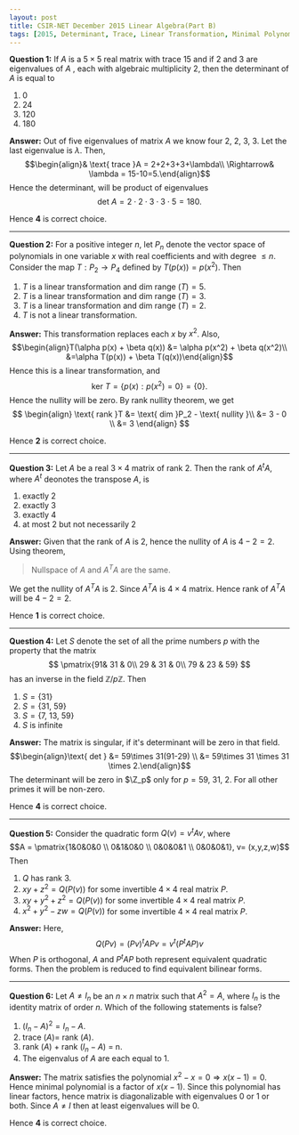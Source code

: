 ```yaml
---
layout: post
title: CSIR-NET December 2015 Linear Algebra(Part B)
tags: [2015, Determinant, Trace, Linear Transformation, Minimal Polynomials, Quadratic Forms]
---
```


**Question 1:** If $A$ is a $5\times 5$ real matrix with trace $15$ and if $2$ and $3$ are eigenvalues of $A$ , each with algebraic multiplicity $2$, then the determinant of $A$ is equal to

1. $0$
2. $24$
3. $120$
4. $180$

**Answer:** Out of five eigenvalues of matrix $A$ we know four $2,~2,~3,~3$. Let the last eigenvalue is $\lambda$. Then,
$$\begin{align}& \text{ trace }A = 2+2+3+3+\lambda\\ \Rightarrow& \lambda = 15-10=5.\end{align}$$
Hence the determinant, will be product of eigenvalues
$$\text{ det }A = 2\cdot 2\cdot 3\cdot 3\cdot 5=180.$$

Hence **4** is correct choice.

***
**Question 2:** For a positive integer $n$, let $P_n$ denote the vector space of polynomials in one variable $x$ with real coefficients and with degree $\leq n$. Consider the map $T:P_2 \rightarrow P_4$ defined by $T(p(x)) = p(x^2)$. Then

1. $T$ is a linear transformation and dim range $(T) = 5$.
2. $T$ is a linear transformation and dim range $(T) = 3$.
3. $T$ is a linear transformation and dim range $(T) = 2$.
4. $T$ is not a linear transformation.

**Answer:** This transformation replaces each $x$ by $x^2$. Also,
$$\begin{align}T(\alpha p(x) + \beta q(x)) &= \alpha p(x^2) + \beta q(x^2)\\ &=\alpha T(p(x)) + \beta T(q(x))\end{align}$$
Hence this is a linear transformation, and
$$\text{ ker }T = \{p(x) : p(x^2) = 0\} = \{0\}.$$
Hence the nullity will be zero. By rank nullity theorem, we get
$$
\begin{align}
\text{ rank }T &= \text{ dim }P_2 - \text{ nullity }\\
&= 3 - 0 \\
&= 3
\end{align}
$$

Hence **2** is correct choice.

***
**Question 3:** Let $A$ be a real $3\times 4$ matrix of rank $2$. Then the rank of $A^tA$, where $A^t$ deonotes the transpose $A$, is

1. exactly $2$
2. exactly $3$
3. exactly $4$
4. at most $2$ but not necessarily $2$

**Answer:** Given that the rank of $A$ is $2$, hence the nullity of $A$ is $4-2 = 2$. Using theorem,
> Nullspace of $A$ and $A^TA$ are the same.

We get the nullity of $A^TA$ is 2. Since $A^TA$ is $4\times 4$ matrix. Hence rank of $A^TA$ will be $4-2 = 2$.

Hence **1** is correct choice.

***
**Question 4:**  Let $S$ denote the set of all the prime numbers $p$ with the property that the matrix
$$
\pmatrix{91& 31 & 0\\ 29 & 31 & 0\\ 79 & 23 & 59}
$$
has an inverse in the field $\newcommand{\Z}{\mathbb{Z}}\Z/p\Z$. Then

1. $S = \{31\}$
2. $S = \{31, ~59\}$
3. $S = \{7, ~13, ~59\}$
4. $S$ is infinite

**Answer:** The matrix is singular, if it's determinant will be zero in that field.
$$\begin{align}\text{ det } &= 59\times 31(91-29) \\ &= 59\times 31 \times  31 \times 2.\end{align}$$
The determinant will be zero in $\Z_p$ only for $p=59, ~31, ~2$. For all other primes it will be non-zero.

Hence **4** is correct choice.


***
**Question 5:** Consider the quadratic form $Q(v) = v^tAv$, where
$$A = \pmatrix{1&0&0&0 \\ 0&1&0&0 \\ 0&0&0&1 \\ 0&0&0&1}, v= (x,y,z,w)$$
Then

1. $Q$ has rank $3$.
2. $xy+z^2 = Q(P(v))$ for some invertible $4 \times 4$ real matrix $P$.
3. $xy+y^2+ z^2 = Q(P(v))$ for some invertible $4\times 4$ real matrix $P$.
4. $x^2+y^2-zw = Q(P(v))$ for some invertible $4\times 4$ real matrix $P$.

**Answer:** Here,
$$Q(Pv) = (Pv)^tAPv = v^t(P^tAP)v $$
When $P$ is orthogonal, $A$ and $P^tAP$ both represent equivalent quadratic forms. Then the problem is reduced to find equivalent bilinear forms.


***
**Question 6:** Let $A \neq I_n$ be an $n \times n$ matrix such that $A^2 = A$, where $I_n$ is the identity matrix of order $n$. Which of the following statements is false?

1. $(I_n - A)^2 = I_n - A$.
2. trace $(A)=$ rank $(A)$.
3. rank $(A)$ + rank $(I_n-A)$ = n.
4. The eigenvalus of $A$ are each equal to $1$.

**Answer:** The matrix satisfies the polynomial $x^2 - x = 0\Rightarrow x(x-1) = 0$. Hence minimal polynomial is a factor of $x(x-1)$. Since this polynomial has linear factors, hence matrix is diagonalizable with eigenvalues $0$ or $1$ or both. Since $A \neq I$ then at least eigenvalues will be $0$.

Hence **4** is correct choice.
